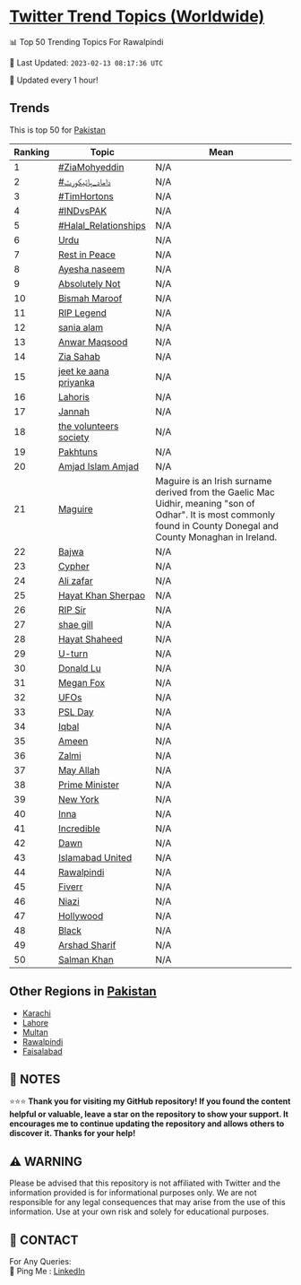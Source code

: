 [Twitter Trend Topics (Worldwide)](https://github.com/ErcinDedeoglu/Twitter-Trend-Topics)
==========


📊 Top 50 Trending Topics For Rawalpindi

📆 Last Updated: `2023-02-13 08:17:36 UTC`

🔧 Updated every 1 hour!


## Trends

This is top 50 for [Pakistan](</Pakistan>)

| Ranking | Topic | Mean |
| ------- | ------------ | ------------ |
| 1 | [#ZiaMohyeddin](http://twitter.com/search?q=%23ZiaMohyeddin) | N/A |
| 2 | [#داماد_ہائیکورٹ](http://twitter.com/search?q=%23%d8%af%d8%a7%d9%85%d8%a7%d8%af_%db%81%d8%a7%d8%a6%db%8c%da%a9%d9%88%d8%b1%d9%b9) | N/A |
| 3 | [#TimHortons](http://twitter.com/search?q=%23TimHortons) | N/A |
| 4 | [#INDvsPAK](http://twitter.com/search?q=%23INDvsPAK) | N/A |
| 5 | [#Halal_Relationships](http://twitter.com/search?q=%23Halal_Relationships) | N/A |
| 6 | [Urdu](http://twitter.com/search?q=Urdu) | N/A |
| 7 | [Rest in Peace](http://twitter.com/search?q=Rest+in+Peace) | N/A |
| 8 | [Ayesha naseem](http://twitter.com/search?q=Ayesha+naseem) | N/A |
| 9 | [Absolutely Not](http://twitter.com/search?q=Absolutely+Not) | N/A |
| 10 | [Bismah Maroof](http://twitter.com/search?q=Bismah+Maroof) | N/A |
| 11 | [RIP Legend](http://twitter.com/search?q=RIP+Legend) | N/A |
| 12 | [sania alam](http://twitter.com/search?q=sania+alam) | N/A |
| 13 | [Anwar Maqsood](http://twitter.com/search?q=Anwar+Maqsood) | N/A |
| 14 | [Zia Sahab](http://twitter.com/search?q=Zia+Sahab) | N/A |
| 15 | [jeet ke aana priyanka](http://twitter.com/search?q=jeet+ke+aana+priyanka) | N/A |
| 16 | [Lahoris](http://twitter.com/search?q=Lahoris) | N/A |
| 17 | [Jannah](http://twitter.com/search?q=Jannah) | N/A |
| 18 | [the volunteers society](http://twitter.com/search?q=the+volunteers+society) | N/A |
| 19 | [Pakhtuns](http://twitter.com/search?q=Pakhtuns) | N/A |
| 20 | [Amjad Islam Amjad](http://twitter.com/search?q=Amjad+Islam+Amjad) | N/A |
| 21 | [Maguire](http://twitter.com/search?q=Maguire) | Maguire is an Irish surname derived from the Gaelic Mac Uidhir, meaning "son of Odhar". It is most commonly found in County Donegal and County Monaghan in Ireland. |
| 22 | [Bajwa](http://twitter.com/search?q=Bajwa) | N/A |
| 23 | [Cypher](http://twitter.com/search?q=Cypher) | N/A |
| 24 | [Ali zafar](http://twitter.com/search?q=Ali+zafar) | N/A |
| 25 | [Hayat Khan Sherpao](http://twitter.com/search?q=Hayat+Khan+Sherpao) | N/A |
| 26 | [RIP Sir](http://twitter.com/search?q=RIP+Sir) | N/A |
| 27 | [shae gill](http://twitter.com/search?q=shae+gill) | N/A |
| 28 | [Hayat Shaheed](http://twitter.com/search?q=Hayat+Shaheed) | N/A |
| 29 | [U-turn](http://twitter.com/search?q=U-turn) | N/A |
| 30 | [Donald Lu](http://twitter.com/search?q=Donald+Lu) | N/A |
| 31 | [Megan Fox](http://twitter.com/search?q=Megan+Fox) | N/A |
| 32 | [UFOs](http://twitter.com/search?q=UFOs) | N/A |
| 33 | [PSL Day](http://twitter.com/search?q=PSL+Day) | N/A |
| 34 | [Iqbal](http://twitter.com/search?q=Iqbal) | N/A |
| 35 | [Ameen](http://twitter.com/search?q=Ameen) | N/A |
| 36 | [Zalmi](http://twitter.com/search?q=Zalmi) | N/A |
| 37 | [May Allah](http://twitter.com/search?q=May+Allah) | N/A |
| 38 | [Prime Minister](http://twitter.com/search?q=Prime+Minister) | N/A |
| 39 | [New York](http://twitter.com/search?q=New+York) | N/A |
| 40 | [Inna](http://twitter.com/search?q=Inna) | N/A |
| 41 | [Incredible](http://twitter.com/search?q=Incredible) | N/A |
| 42 | [Dawn](http://twitter.com/search?q=Dawn) | N/A |
| 43 | [Islamabad United](http://twitter.com/search?q=Islamabad+United) | N/A |
| 44 | [Rawalpindi](http://twitter.com/search?q=Rawalpindi) | N/A |
| 45 | [Fiverr](http://twitter.com/search?q=Fiverr) | N/A |
| 46 | [Niazi](http://twitter.com/search?q=Niazi) | N/A |
| 47 | [Hollywood](http://twitter.com/search?q=Hollywood) | N/A |
| 48 | [Black](http://twitter.com/search?q=Black) | N/A |
| 49 | [Arshad Sharif](http://twitter.com/search?q=Arshad+Sharif) | N/A |
| 50 | [Salman Khan](http://twitter.com/search?q=Salman+Khan) | N/A |



## Other Regions in [Pakistan](</Pakistan>)

* [Karachi](</Pakistan/Karachi.md>)
* [Lahore](</Pakistan/Lahore.md>)
* [Multan](</Pakistan/Multan.md>)
* [Rawalpindi](</Pakistan/Rawalpindi.md>)
* [Faisalabad](</Pakistan/Faisalabad.md>)



## 📝 NOTES

⭐⭐⭐ **Thank you for visiting my GitHub repository! If you found the content helpful or valuable, leave a star on the repository to show your support. It encourages me to continue updating the repository and allows others to discover it. Thanks for your help!**


## ⚠️ WARNING

Please be advised that this repository is not affiliated with Twitter and the information provided is for informational purposes only. We are not responsible for any legal consequences that may arise from the use of this information. Use at your own risk and solely for educational purposes.


## 📨 CONTACT

 For Any Queries:  
            🏓 Ping Me : [LinkedIn](https://www.linkedin.com/in/ercindedeoglu/)
